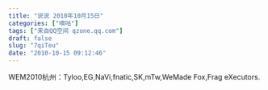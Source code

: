 ```yaml
---
title: "说说 2010年10月15日"
categories: ["嘀咕"]
tags: ["来自QQ空间 qzone.qq.com"]
draft: false
slug: "7qiTeu"
date: "2010-10-15 09:12:46"
---
```


WEM2010杭州：Tyloo,EG,NaVi,fnatic,SK,mTw,WeMade Fox,Frag eXecutors.
